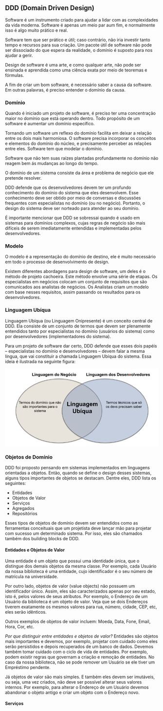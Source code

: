 ## DDD (Domain Driven Design)

Software é um instrumento criado para ajudar a lidar com as complexidades da vida moderna. Software é apenas um meio par aum fim, e normalmente isso é algo muito prático e real.

Software tem que ser prático e útil; caso contrário, não iria investir tanto tempo e recursos para sua criação. Um pacote útil de software não pode ser dissociado do que espera da realidade, o domínio é suposto para nos ajudar a gerir.

Design de software é uma arte, e como qualquer arte, não pode ser ensinada e aprendida como uma ciência exata por meio de teoremas e fórmulas.

A fim de criar um bom software, é necessário saber a causa da software. Em outras palavras, é preciso entender o domínio da causa.

### Domínio

Quando é iniciado um projeto de software, é preciso ter uma concentração maior no domínio que está operando dentro. Todo propósito de um software é aumentar um domínio específico.

Tornando um software um reflexo do domínio facilita em deixar a relação entre os dois mais harmoniosa. O software precisa incorporar os conceitos e elementos do domínio do núcleo, e precisamente perceber as relações entre eles. Software tem que modelar o domínio.

Software que não tem suas raízes plantadas profundamente no domínio não reagem bem ás mudanças ao longo do tempo.

O domínio de um sistema consiste da área e problema de negócio que ele pretende resolver.

DDD defende que os desenvolvedores devem ter um profundo conhecimento do domínio do sistema que eles desenvolvem. Esse conhecimento deve ser obtido por meio de conversas e discussões frequentes com especialistas no domínio (ou no negócio). Portanto, o design do sistema deve ser norteado para atender ao seu domínio.

É importante mencionar que DDD se sobressai quando é usado em sistemas para domínios complexos, cujas regras de negócio são mais difíceis de serem imediatamente entendidas e implementadas pelos desenvolvedores.

### Modelo

O modelo é a representação do domínio de destino, ele é muito necessário em todo o processo de desenvolvimento de design.

Existem diferentes abordagens para design de software, um deles é o método de projeto cachoeira. Este método envolve uma série de etapas. Os especialistas em negócios colocam um conjunto de requisitos que são comunicados aos analistas de negócios. Os Analistas criam um modelo com base nesses requisitos, assim passando os resultados para os desenvolvedores.

### Linguagem Ubíqua

Linguagem Ubíqua (ou Linguagem Onipresente) é um conceito central de DDD. Ela consiste de um conjunto de termos que devem ser plenamente entendidos tanto por especialistas no domínio (usuários do sistema) como por desenvolvedores (implementadores do sistema).

Para um projeto de software dar certo, DDD defende que esses dois papéis – especialistas no domínio e desenvolvedores – devem falar a mesma língua, que vai constituir a chamada Linguagem Ubíqua do sistema. Essa ideia é ilustrada na seguinte figura:

![Linguagem Ubíqua](../github/linguagem-ubiqua.png)

### Objetos de Domínio

DDD foi proposto pensando em sistemas implementados em linguagens orientadas a objetos. Então, quando se define o design desses sistemas, alguns tipos importantes de objetos se destacam. Dentre eles, DDD lista os seguintes:

* Entidades
* Objetos de Valor
* Serviços
* Agregados
* Repositórios

Esses tipos de objetos de domínio devem ser entendidos como as ferramentas conceituais que um projetista deve lançar mão para projetar com sucesso um determinado sistema. Por isso, eles são chamados também dos building blocks de DDD.

#### Entidades e Objetos de Valor

Uma entidade é um objeto que possui uma identidade única, que o distingue dos demais objetos da mesma classe. Por exemplo, cada Usuário da nossa biblioteca é uma entidade, cujo identificador é o seu número de matrícula na universidade.

Por outro lado, objetos de valor (value objects) não possuem um identificador único. Assim, eles são caracterizados apenas por seu estado, isto é, pelos valores de seus atributos. Por exemplo, o Endereço de um Usuário da biblioteca é um objeto de valor. Veja que se dois Endereços tiverem exatamente os mesmos valores para rua, número, cidade, CEP, etc, eles serão idênticos.

Outros exemplos de objetos de valor incluem: Moeda, Data, Fone, Email, Hora, Cor, etc.

*Por que distinguir entre entidades e objetos de valor?* Entidades são objetos mais importantes e devemos, por exemplo, projetar com cuidado como eles serão persistidos e depois recuperados de um banco de dados. Devemos também tomar cuidado com o ciclo de vida de entidades. Por exemplo, podem existir regras que governam a criação e remoção de entidades. No caso da nossa biblioteca, não se pode remover um Usuário se ele tiver um Empréstimo pendente.

Já objetos de valor são mais simples. E também eles devem ser imutáveis, ou seja, uma vez criados, não deve ser possível alterar seus valores internos. Por exemplo, para alterar o Endereço de um Usuário devemos abandonar o objeto antigo e criar um objeto com o Endereço novo.

#### Serviços
